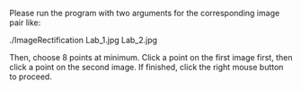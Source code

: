 
Please run the program with two arguments for the corresponding image pair like:

./ImageRectification Lab_1.jpg Lab_2.jpg

Then, choose 8 points at minimum. Click a point on the first image first, then click a point on the second image.
If finished, click the right mouse button to proceed.
